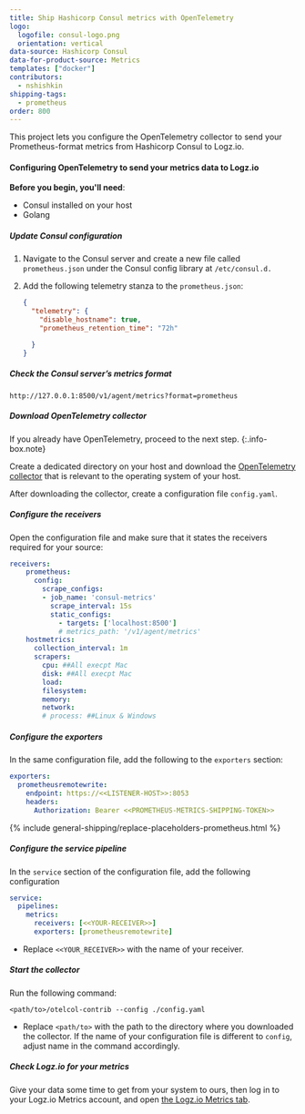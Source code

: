 ```yaml
---
title: Ship Hashicorp Consul metrics with OpenTelemetry
logo:
  logofile: consul-logo.png
  orientation: vertical
data-source: Hashicorp Consul
data-for-product-source: Metrics
templates: ["docker"]
contributors:
  - nshishkin
shipping-tags:  
  - prometheus
order: 800
---
```



This project lets you configure the OpenTelemetry collector to send your Prometheus-format metrics from Hashicorp Consul to Logz.io.


#### Configuring OpenTelemetry to send your metrics data to Logz.io

**Before you begin, you'll need**:

* Consul installed on your host
* Golang

<div class="tasklist">

##### Update Consul configuration

1. Navigate to the Consul server and create a new file called `prometheus.json` under the Consul config library at `/etc/consul.d.` 

2. Add the following telemetry stanza to the `prometheus.json`:

   ```json
   {
     "telemetry": {
       "disable_hostname": true,
       "prometheus_retention_time": "72h"
   
     }
   }
   ```

##### Check the Consul server’s metrics format

```
http://127.0.0.1:8500/v1/agent/metrics?format=prometheus
```


##### Download OpenTelemetry collector
  
<!-- info-box-start:info -->
If you already have OpenTelemetry, proceed to the next step.
{:.info-box.note}
<!-- info-box-end -->

Create a dedicated directory on your host and download the [OpenTelemetry collector](https://github.com/open-telemetry/opentelemetry-collector-contrib/releases/) that is relevant to the operating system of your host.

After downloading the collector, create a configuration file `config.yaml`.

##### Configure the receivers
  
Open the configuration file and make sure that it states the receivers required for your source:

```yaml
receivers:
    prometheus:
      config:
        scrape_configs:
        - job_name: 'consul-metrics'
          scrape_interval: 15s
          static_configs:
            - targets: ['localhost:8500']
            # metrics_path: '/v1/agent/metrics'
    hostmetrics:
      collection_interval: 1m
      scrapers:
        cpu: ##All execpt Mac
        disk: ##All execpt Mac
        load:
        filesystem:
        memory:
        network:
        # process: ##Linux & Windows
```

##### Configure the exporters

In the same configuration file, add the following to the `exporters` section:
  
```yaml  
exporters:
  prometheusremotewrite:
    endpoint: https://<<LISTENER-HOST>>:8053
    headers:
      Authorization: Bearer <<PROMETHEUS-METRICS-SHIPPING-TOKEN>>
```
  
{% include general-shipping/replace-placeholders-prometheus.html %}

##### Configure the service pipeline
  
In the `service` section of the configuration file, add the following configuration
  
```yaml
service:
  pipelines:
    metrics:
      receivers: [<<YOUR-RECEIVER>>]
      exporters: [prometheusremotewrite]
```
* Replace `<<YOUR_RECEIVER>>` with the name of your receiver.



##### Start the collector

Run the following command:

```shell
<path/to>/otelcol-contrib --config ./config.yaml
```

* Replace `<path/to>` with the path to the directory where you downloaded the collector. If the name of your configuration file is different to `config`, adjust name in the command accordingly.

##### Check Logz.io for your metrics

Give your data some time to get from your system to ours, then log in to your Logz.io Metrics account, and open [the Logz.io Metrics tab](https://app.logz.io/#/dashboard/metrics/).


</div>




